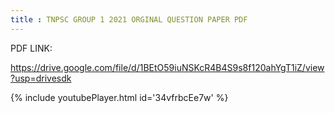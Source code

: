 ```yaml
---
title : TNPSC GROUP 1 2021 ORGINAL QUESTION PAPER PDF
---
```


PDF LINK:

https://drive.google.com/file/d/1BEtO59iuNSKcR4B4S9s8f120ahYgT1iZ/view?usp=drivesdk



{% include youtubePlayer.html id='34vfrbcEe7w' %}
